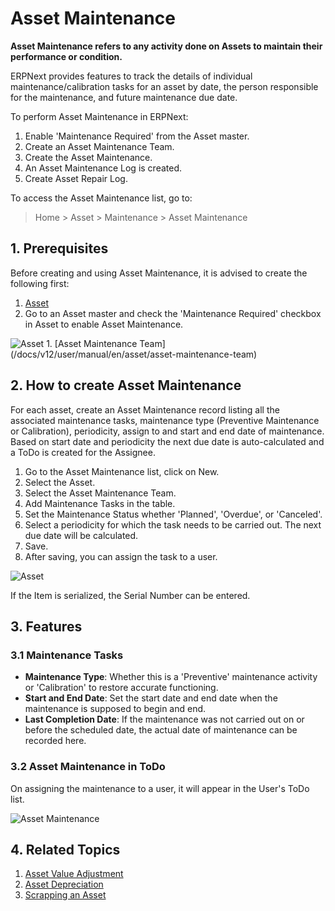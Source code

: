 <!-- add-breadcrumbs -->
# Asset Maintenance

**Asset Maintenance refers to any activity done on Assets to maintain their performance or condition.**

ERPNext provides features to track the details of individual maintenance/calibration tasks for an asset by date, the person responsible for the maintenance, and future maintenance due date.

To perform Asset Maintenance in ERPNext:

1. Enable 'Maintenance Required' from the Asset master.
2. Create an Asset Maintenance Team.
3. Create the Asset Maintenance.
4. An Asset Maintenance Log is created.
5. Create Asset Repair Log.

To access the Asset Maintenance list, go to:
> Home > Asset > Maintenance > Asset Maintenance

## 1. Prerequisites
Before creating and using Asset Maintenance, it is advised to create the following first:


1. [Asset](/docs/v12/user/manual/en/asset/asset)
1. Go to an Asset master and check the 'Maintenance Required' checkbox in Asset to enable Asset Maintenance.
<img class="screenshot" alt="Asset" src="{{docs_base_url}}/assets/img/asset/maintenance_required.png">
1. [Asset Maintenance Team](/docs/v12/user/manual/en/asset/asset-maintenance-team)

## 2. How to create Asset Maintenance
For each asset, create an Asset Maintenance record listing all the associated maintenance tasks, maintenance type (Preventive Maintenance or Calibration), periodicity, assign to and start and end date of maintenance. Based on start date and periodicity the next due date is auto-calculated and a ToDo is created for the Assignee.

1. Go to the Asset Maintenance list, click on New.
1. Select the Asset.
1. Select the Asset Maintenance Team.
1. Add Maintenance Tasks in the table.
  1. Set the Maintenance Status whether 'Planned', 'Overdue', or 'Canceled'.
  1. Select a periodicity for which the task needs to be carried out. The next due date will be calculated.
1. Save.
1. After saving, you can assign the task to a user.
  <img class="screenshot" alt="Asset" src="{{docs_base_url}}/assets/img/asset/asset_maintenance.png">

If the Item is serialized, the Serial Number can be entered.

## 3. Features
### 3.1 Maintenance Tasks

* **Maintenance Type**: Whether this is a 'Preventive' maintenance activity or 'Calibration' to restore accurate functioning.
* **Start and End Date**: Set the start date and end date when the maintenance is supposed to begin and end.
* **Last Completion Date**: If the maintenance was not carried out on or before the scheduled date, the actual date of maintenance can be recorded here.

### 3.2 Asset Maintenance in ToDo

On assigning the maintenance to a user, it will appear in the User's ToDo list.

![Asset Maintenance](/docs/v12/assets/img/asset/asset-maintenance-todo.png)


## 4. Related Topics
1. [Asset Value Adjustment](/docs/v12/user/manual/en/asset/asset-value-adjustment)
1. [Asset Depreciation](/docs/v12/user/manual/en/asset/asset-depreciation)
1. [Scrapping an Asset](/docs/v12/user/manual/en/asset/scrapping-an-asset)
